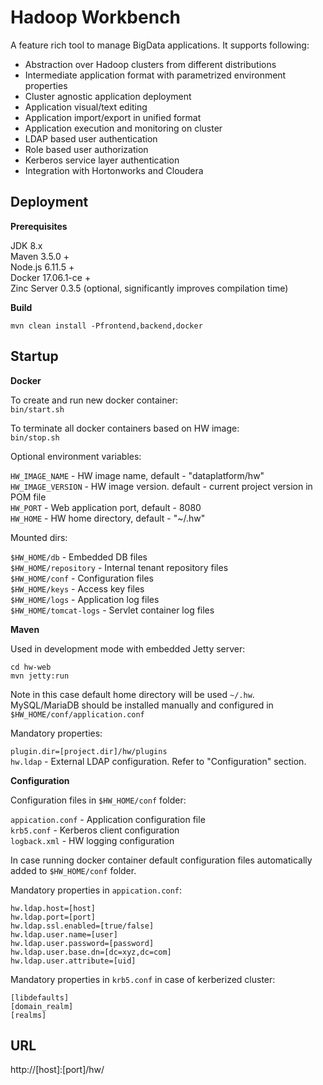 Hadoop Workbench
======================

A feature rich tool to manage BigData applications. It supports following: 

* Abstraction over Hadoop clusters from different distributions
* Intermediate application format with parametrized environment properties
* Cluster agnostic application deployment
* Application visual/text editing  
* Application import/export in unified format
* Application execution and monitoring on cluster
* LDAP based user authentication
* Role based user authorization
* Kerberos service layer authentication 
* Integration with Hortonworks and Cloudera



Deployment
-----------

__Prerequisites__

JDK 8.x \
Maven 3.5.0 + \
Node.js 6.11.5 + \
Docker 17.06.1-ce + \
Zinc Server 0.3.5 (optional, significantly improves compilation time) 

__Build__ 

`mvn clean install -Pfrontend,backend,docker`


Startup
---------

__Docker__


To create and run new docker container: \
`bin/start.sh` 

To terminate all docker containers based on HW image: \
`bin/stop.sh` 

Optional environment variables: 

`HW_IMAGE_NAME` - HW image name, default - "dataplatform/hw" \
`HW_IMAGE_VERSION` - HW image version. default - current project version in POM file \
`HW_PORT` - Web application port, default - 8080 \
`HW_HOME` - HW home directory, default - "~/.hw"


Mounted dirs:

`$HW_HOME/db` - Embedded DB files \
`$HW_HOME/repository` - Internal tenant repository files \
`$HW_HOME/conf` - Configuration files \
`$HW_HOME/keys` - Access key files \
`$HW_HOME/logs` - Application log files \
`$HW_HOME/tomcat-logs` - Servlet container log files 


__Maven__

Used in development mode with embedded Jetty server: 

`cd hw-web` \
`mvn jetty:run`

Note in this case default home directory will be used `~/.hw`. \
MySQL/MariaDB should be installed manually and configured in `$HW_HOME/conf/application.conf`    

Mandatory properties: 

`plugin.dir=[project.dir]/hw/plugins` \
`hw.ldap` - External LDAP configuration. Refer to "Configuration" section.
 

__Configuration__

Configuration files in `$HW_HOME/conf` folder: 

`appication.conf` - Application configuration file \
`krb5.conf` - Kerberos client configuration \
`logback.xml` - HW logging configuration

In case running docker container default configuration files automatically added to `$HW_HOME/conf` folder.

Mandatory properties in `appication.conf`: 

`hw.ldap.host=[host]` \
`hw.ldap.port=[port]` \
`hw.ldap.ssl.enabled=[true/false]` \
`hw.ldap.user.name=[user]` \
`hw.ldap.user.password=[password]` \
`hw.ldap.user.base.dn=[dc=xyz,dc=com]` \
`hw.ldap.user.attribute=[uid]` 


Mandatory properties in `krb5.conf` in case of kerberized cluster:

`[libdefaults]` \
`[domain_realm]` \
`[realms]`

URL
---
http://[host]:[port]/hw/



